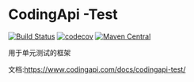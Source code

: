 # CodingApi -Test

[![Build Status](https://travis-ci.org/codingapi/codingapi-test.svg?branch=master)](https://travis-ci.org/codingapi/codingapi-test)
[![codecov](https://codecov.io/gh/codingapi/codingapi-test/branch/master/graph/badge.svg)](https://codecov.io/gh/codingapi/codingapi-test)
[![Maven Central](https://maven-badges.herokuapp.com/maven-central/codingapi/codingapi-test/badge.svg)](https://maven-badges.herokuapp.com/maven-central/com.codingapi/codingapi-test)

用于单元测试的框架

文档:https://www.codingapi.com/docs/codingapi-test/
